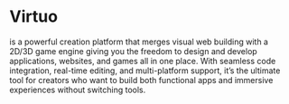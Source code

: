   # Virtuo
 is a powerful creation platform that merges visual web building with a 2D/3D game engine  giving you the freedom to design and develop applications, websites, and games all in one place. With seamless code integration, real-time editing, and multi-platform support, it’s the ultimate tool for creators who want to build both functional apps and immersive experiences without switching tools.
